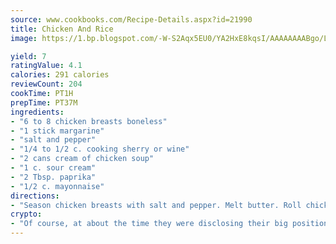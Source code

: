 ```yaml
---
source: www.cookbooks.com/Recipe-Details.aspx?id=21990
title: Chicken And Rice
image: https://1.bp.blogspot.com/-W-S2Aqx5EU0/YA2HxE8kqsI/AAAAAAAABgo/LNxJ2X_rvYgPNsplYMgQNjuwxaZ0e3pQQCLcBGAsYHQ/s320/17.png

yield: 7
ratingValue: 4.1
calories: 291 calories
reviewCount: 204
cookTime: PT1H
prepTime: PT37M
ingredients:
- "6 to 8 chicken breasts boneless"
- "1 stick margarine"
- "salt and pepper"
- "1/4 to 1/2 c. cooking sherry or wine"
- "2 cans cream of chicken soup"
- "1 c. sour cream"
- "2 Tbsp. paprika"
- "1/2 c. mayonnaise"
directions:
- "Season chicken breasts with salt and pepper. Melt butter. Roll chicken in butter, skin side up. Pour cherry over chicken and bake at 350u00b0 for 1 hour. Place 4 to 6 cups of cooked white rice in casserole dish. Combine the soup, sour cream, drippings from chicken, paprika and mayonnaise. Pour half of mixture over rice. Place chicken cooked on top. Cover with rest of remaining mixture. Bake at 350u00b0 for 1 hour."
crypto:
- "Of course, at about the time they were disclosing their big position, Bitcoin started to crash."
---
```

